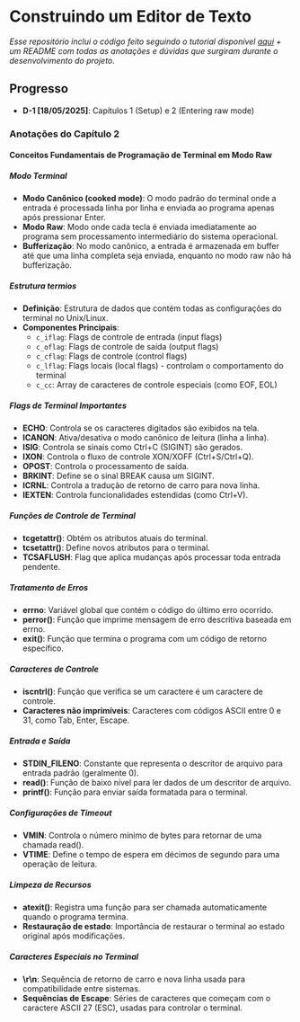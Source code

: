 # Construindo um Editor de Texto

*Esse repositório inclui o código feito seguindo o tutorial disponível [aqui](https://viewsourcecode.org/snaptoken/kilo/index.html) + um README com todas as anotações e dúvidas que surgiram durante o desenvolvimento do projeto.*

## Progresso

- **D-1 [18/05/2025]**: Capítulos 1 (Setup) e 2 (Entering raw mode)


### Anotações do Capítulo 2
#### Conceitos Fundamentais de Programação de Terminal em Modo Raw

##### Modo Terminal
- **Modo Canônico (cooked mode)**: O modo padrão do terminal onde a entrada é processada linha por linha e enviada ao programa apenas após pressionar Enter.
- **Modo Raw**: Modo onde cada tecla é enviada imediatamente ao programa sem processamento intermediário do sistema operacional.
- **Bufferização**: No modo canônico, a entrada é armazenada em buffer até que uma linha completa seja enviada, enquanto no modo raw não há bufferização.

##### Estrutura termios
- **Definição**: Estrutura de dados que contém todas as configurações do terminal no Unix/Linux.
- **Componentes Principais**:
  - `c_iflag`: Flags de controle de entrada (input flags)
  - `c_oflag`: Flags de controle de saída (output flags)
  - `c_cflag`: Flags de controle (control flags)
  - `c_lflag`: Flags locais (local flags) - controlam o comportamento do terminal
  - `c_cc`: Array de caracteres de controle especiais (como EOF, EOL)

##### Flags de Terminal Importantes
- **ECHO**: Controla se os caracteres digitados são exibidos na tela.
- **ICANON**: Ativa/desativa o modo canônico de leitura (linha a linha).
- **ISIG**: Controla se sinais como Ctrl+C (SIGINT) são gerados.
- **IXON**: Controla o fluxo de controle XON/XOFF (Ctrl+S/Ctrl+Q).
- **OPOST**: Controla o processamento de saída.
- **BRKINT**: Define se o sinal BREAK causa um SIGINT.
- **ICRNL**: Controla a tradução de retorno de carro para nova linha.
- **IEXTEN**: Controla funcionalidades estendidas (como Ctrl+V).

##### Funções de Controle de Terminal
- **tcgetattr()**: Obtém os atributos atuais do terminal.
- **tcsetattr()**: Define novos atributos para o terminal.
- **TCSAFLUSH**: Flag que aplica mudanças após processar toda entrada pendente.

##### Tratamento de Erros
- **errno**: Variável global que contém o código do último erro ocorrido.
- **perror()**: Função que imprime mensagem de erro descritiva baseada em errno.
- **exit()**: Função que termina o programa com um código de retorno específico.

##### Caracteres de Controle
- **iscntrl()**: Função que verifica se um caractere é um caractere de controle.
- **Caracteres não imprimíveis**: Caracteres com códigos ASCII entre 0 e 31, como Tab, Enter, Escape.

##### Entrada e Saída
- **STDIN_FILENO**: Constante que representa o descritor de arquivo para entrada padrão (geralmente 0).
- **read()**: Função de baixo nível para ler dados de um descritor de arquivo.
- **printf()**: Função para enviar saída formatada para o terminal.

##### Configurações de Timeout
- **VMIN**: Controla o número mínimo de bytes para retornar de uma chamada read().
- **VTIME**: Define o tempo de espera em décimos de segundo para uma operação de leitura.

##### Limpeza de Recursos
- **atexit()**: Registra uma função para ser chamada automaticamente quando o programa termina.
- **Restauração de estado**: Importância de restaurar o terminal ao estado original após modificações.

##### Caracteres Especiais no Terminal
- **\r\n**: Sequência de retorno de carro e nova linha usada para compatibilidade entre sistemas.
- **Sequências de Escape**: Séries de caracteres que começam com o caractere ASCII 27 (ESC), usadas para controlar o terminal.
